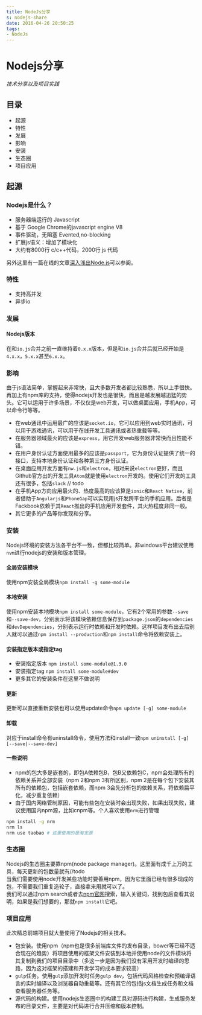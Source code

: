 ```yaml
---
title: NodeJs分享
s: nodejs-share
date: 2016-04-26 20:50:25
tags:
- NodeJs
---
```

# Nodejs分享
*技术分享以及项目实践*

## 目录
* 起源
* 特性
* 发展
* 影响
* 安装
* 生态圈
* 项目应用

## 起源
### Nodejs是什么？
* 服务器端运行的 Javascript
* 基于 Google Chrome的javascript engine V8
* 事件驱动，无阻塞 Evented,no-blocking
* 扩展js语义：增加了模块化
* 大约有8000行 c/c++代码，2000行 js 代码

另外这里有一篇在线的文章[深入浅出Node.js](http://book.51cto.com/art/201311/417099.htm)可以参阅。

### 特性
* 支持高并发
* 异步io

### 发展
#### Nodejs版本
在和`io.js`合并之前一直维持着`0.x.x`版本，但是和`io.js`合并后就已经开始是`4.x.x`，`5.x.x`甚至`6.x.x`。

### 影响
由于js语法简单，掌握起来非常快，且大多数开发者都比较熟悉，所以上手很快。再加上有npm库的支持，使得nodejs开发也是很快，而且是越发展越迅猛的势头。它可以运用于许多场景，不仅仅是web开发，可以做桌面应用，手机App，可以命令行等等。  

* 在web通讯中运用最广的应该是`socket.io`，它可以应用到web实时通讯，可以用于游戏通讯，可以用于在线开发工具通讯或者热重载等等。
* 在服务器领域最火的应该是`express`，用它开发web服务器非常快而且性能不错。
* 在用户身份认证方面使用最多的应该是`passport`，它为身份认证提供了统一的接口，支持本地身份认证和各种第三方身份认证。
* 在桌面应用开发方面有`nw.js`和`electron`，相对来说`electron`更好，而且Github官方出的开发工具`Atom`就是使用`electron`开发的。使用它们开发的工具还有很多，包括`slack` // todo
* 在手机App方向应用最火的、热度最高的应该算是`ionic`和`React Native`，前者借助于`Angularjs`和`PhoneGap`可以实现用js开发跨平台的手机应用。后者是Fackbook依赖于其`React`推出的手机应用开发套件，其火热程度非同一般。
* 其它更多的产品等你发现和分享。

### 安装
Nodejs环境的安装方法各平台不一致，但都比较简单。非windows平台建议使用`nvm`进行nodejs的安装和版本管理。
#### 全局安装模块
使用npm安装全局模块`npm install -g some-module`
#### 本地安装
使用npm安装本地模块`npm install some-module`，它有2个常用的参数`--save`和`--save-dev`，分别表示将该模块依赖信息保存到`package.json`的`dependencies`和`devDependencies`，分别表示运行时依赖和开发时依赖。这样项目发布出去后别人就可以通过`npm install --production`和`npm install`命令将依赖安装上。
#### 安装指定版本或指定tag
* 安装指定版本 `npm install some-module@1.3.0`
* 安装指定tag `npm install some-module#dev`
* 更多其它的安装条件在这里不做说明

#### 更新
更新可以直接重新安装也可以使用update命令`npm update [-g] some-module`

#### 卸载
对应于install命令有uninstall命令，使用方法和install一致`npm uninstall [-g] [--save|--save-dev]`

#### 一些说明
* npm的包大多是嵌套的，即包A依赖包B，包B又依赖包C，npm会处理所有的依赖关系并全部安装（npm 2和npm 3有所区别，npm 2是在每个包下安装其所有的依赖包，包括嵌套依赖，而npm 3会先分析包的依赖关系，将依赖扁平化，减少重复依赖）
* 由于国内网络管制原因，可能有些包在安装时会出现失败，如果出现失败，建议使用国内npm源，比如cnpm等。个人喜欢使用`nrm`进行管理

```bash
npm install -g nrm
nrm ls
nrm use taobao # 这里使用的是淘宝源
```

### 生态圈
Nodejs的生态圈主要靠npm(node package manager)。这里面有成千上万的工具，每天更新的包数量就有//todo  
当我们需要使用node开发某些功能时要善用npm，因为它里面已经有很多现成的包，不需要我们重复造轮子，直接拿来用就可以了。  
我们可以通过npm search或者去[npm官网](https://npmjs.org)搜索，输入关键词，找到包后查看其说明，如果是我们想要的，那就`npm install`它吧。

### 项目应用
此次精总前端项目就大量使用了Nodejs的相关技术。

* 包安装。使用npm（npm也是很多前端库文件的发布目录，bower等已经不适合现在的趋势）将项目使用的框架文件安装到本地并使用node的文件模块将其复制到我们的项目目录中（多这一步是因为我们没有采用开发时编译的思路，因为这对框架的搭建和开发学习的成本要求较高）
* `gulp`任务。使用`gulp`添加开发时任务`gulp dev`，包括代码风格检查和预编译语言的实时编译以及浏览器自动重载等。还有其它的包括js文档生成任务和文档查看服务器任务等。
* 源代码的构建。使用nodejs生态圈中的构建工具对源码进行构建，生成服务发布的目录文件，主要是对代码进行合并压缩和版本控制。
